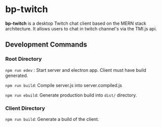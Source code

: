 # bp-twitch

**bp-twitch** is a desktop Twitch chat client based on the MERN stack architecture.
It allows users to chat in twitch channel's via the TMI.js api. 

## Development Commands

### Root Directory

`npm run edev` : Start server and electron app. Client must have build generated. 

`npm run build`: Compile server.js into server.compiled.js

`npm run ebuild`: Generate production build into `dist/` directory.

### Client Directory

`npm run build`: Generate a build of the client. 




